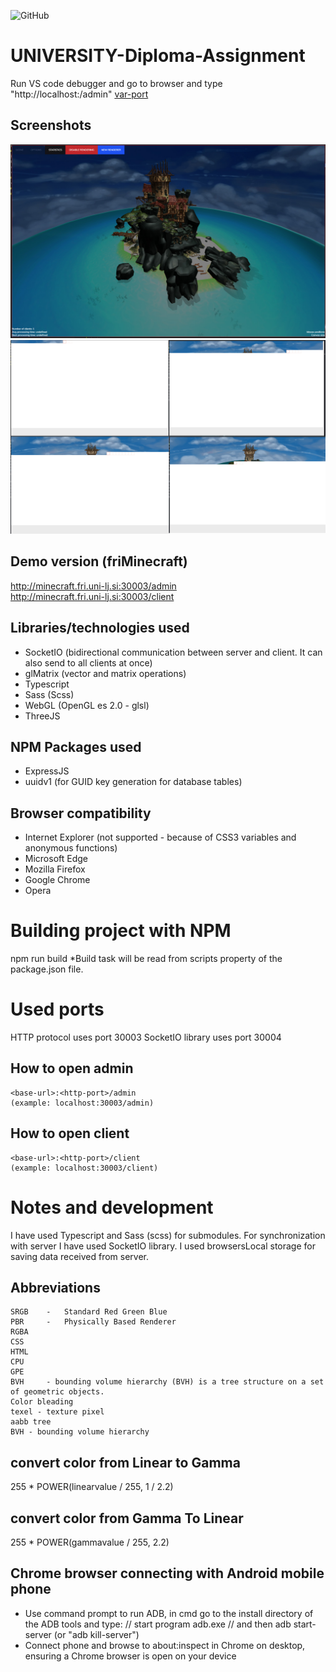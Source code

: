 <!-- Tags (https://shields.io/) -->
![GitHub](https://img.shields.io/github/license/lukaprijatelj/UNIVERSITY-Diploma-Assignment)

# UNIVERSITY-Diploma-Assignment
Run VS code debugger and go to browser and type "http://localhost:/admin" [var-port]

## Screenshots
![alt tag](https://raw.githubusercontent.com/lukaprijatelj/UNIVERSITY-Diploma-Assignment/master/images/Screenshot_1.jpg)
![alt tag](https://raw.githubusercontent.com/lukaprijatelj/UNIVERSITY-Diploma-Assignment/master/images/All.jpg)

## Demo version (friMinecraft)
http://minecraft.fri.uni-lj.si:30003/admin  
http://minecraft.fri.uni-lj.si:30003/client  

## Libraries/technologies used
- SocketIO (bidirectional communication between server and client. It can also send to all clients at once)
- glMatrix (vector and matrix operations)
- Typescript
- Sass (Scss)
- WebGL (OpenGL es 2.0 - glsl)
- ThreeJS

## NPM Packages used
- ExpressJS
- uuidv1 (for GUID key generation for database tables)

## Browser compatibility
- Internet Explorer (not supported - because of CSS3 variables and anonymous functions)
- Microsoft Edge
- Mozilla Firefox
- Google Chrome
- Opera


# Building project with NPM
npm run build
*Build task will be read from scripts property of the package.json file.

# Used ports
HTTP protocol uses port 30003 
SocketIO library uses port 30004

## How to open admin
	<base-url>:<http-port>/admin
	(example: localhost:30003/admin)

## How to open client
	<base-url>:<http-port>/client
	(example: localhost:30003/client)


# Notes and development
I have used Typescript and Sass (scss) for submodules. For synchronization with server I have used SocketIO library.
I used browsersLocal storage for saving data received from server.

## Abbreviations
	SRGB	-	Standard Red Green Blue
	PBR		-	Physically Based Renderer
	RGBA
	CSS
	HTML
	CPU
	GPE
	BVH 	- bounding volume hierarchy (BVH) is a tree structure on a set of geometric objects.
	Color bleading
	texel - texture pixel
	aabb tree
	BVH - bounding volume hierarchy

## convert color from Linear to Gamma
255 * POWER(linearvalue / 255, 1 / 2.2)

## convert color from Gamma To Linear
255 * POWER(gammavalue / 255, 2.2)

## Chrome browser connecting with Android mobile phone
- Use command prompt to run ADB, in cmd go to the install directory of the ADB tools and type:
	// start program
	adb.exe
	// and then
 	adb start-server (or "adb kill-server")
- Connect phone and browse to about:inspect in Chrome on desktop, ensuring a Chrome browser is open on your device

<!-- Variables -->
[var-downloads-url]: https://npmjs.org/package/vmd
[var-port]: 30003